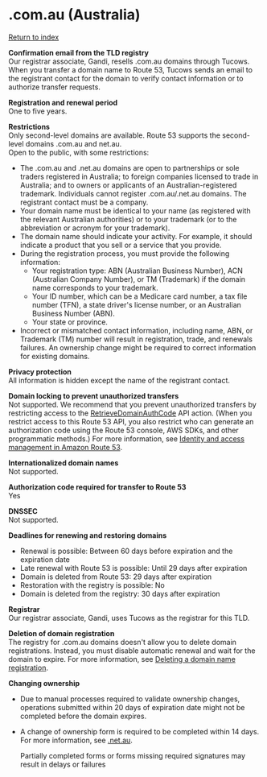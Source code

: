 # \.com\.au \(Australia\)<a name="com.au"></a>

[Return to index](registrar-tld-list.md#index)

**Confirmation email from the TLD registry**  
Our registrar associate, Gandi, resells \.com\.au domains through Tucows\. When you transfer a domain name to Route 53, Tucows sends an email to the registrant contact for the domain to verify contact information or to authorize transfer requests\. 

**Registration and renewal period**  
One to five years\.

**Restrictions**  
Only second\-level domains are available\. Route 53 supports the second\-level domains \.com\.au and net\.au\.   
Open to the public, with some restrictions:  
+ The \.com\.au and \.net\.au domains are open to partnerships or sole traders registered in Australia; to foreign companies licensed to trade in Australia; and to owners or applicants of an Australian\-registered trademark\. Individuals cannot register \.com\.au/\.net\.au domains\. The registrant contact must be a company\.
+ Your domain name must be identical to your name \(as registered with the relevant Australian authorities\) or to your trademark \(or to the abbreviation or acronym for your trademark\)\. 
+ The domain name should indicate your activity\. For example, it should indicate a product that you sell or a service that you provide\.
+ During the registration process, you must provide the following information:
  + Your registration type: ABN \(Australian Business Number\), ACN \(Australian Company Number\), or TM \(Trademark\) if the domain name corresponds to your trademark\.
  + Your ID number, which can be a Medicare card number, a tax file number \(TFN\), a state driver's license number, or an Australian Business Number \(ABN\)\.
  + Your state or province\.
+ Incorrect or mismatched contact information, including name, ABN, or Trademark \(TM\) number will result in registration, trade, and renewals failures\. An ownership change might be required to correct information for existing domains\.

**Privacy protection**  
All information is hidden except the name of the registrant contact\.

**Domain locking to prevent unauthorized transfers**  
Not supported\. We recommend that you prevent unauthorized transfers by restricting access to the [RetrieveDomainAuthCode](https://docs.aws.amazon.com/Route53/latest/APIReference/API_domains_RetrieveDomainAuthCode.html) API action\. \(When you restrict access to this Route 53 API, you also restrict who can generate an authorization code using the Route 53 console, AWS SDKs, and other programmatic methods\.\) For more information, see [Identity and access management in Amazon Route 53](auth-and-access-control.md)\.

**Internationalized domain names**  
Not supported\.

**Authorization code required for transfer to Route 53**  
Yes

**DNSSEC**  
Not supported\.

**Deadlines for renewing and restoring domains**  
+ Renewal is possible: Between 60 days before expiration and the expiration date
+ Late renewal with Route 53 is possible: Until 29 days after expiration
+ Domain is deleted from Route 53: 29 days after expiration
+ Restoration with the registry is possible: No
+ Domain is deleted from the registry: 30 days after expiration

**Registrar**  
Our registrar associate, Gandi, uses Tucows as the registrar for this TLD\.

**Deletion of domain registration**  
The registry for \.com\.au domains doesn't allow you to delete domain registrations\. Instead, you must disable automatic renewal and wait for the domain to expire\. For more information, see [Deleting a domain name registration](domain-delete.md)\.

**Changing ownership**  
+ Due to manual processes required to validate ownership changes, operations submitted within 20 days of expiration date might not be completed before the domain expires\. 
+ A change of ownership form is required to be completed within 14 days\. For more information, see [.net.au](domain-update-contacts.md#net.au-special)\.

  Partially completed forms or forms missing required signatures may result in delays or failures